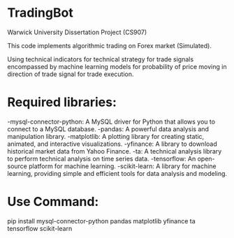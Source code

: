 # TradingBot
Warwick University Dissertation Project (CS907)

This code implements algorithmic trading on Forex market (Simulated).

Using technical indicators for technical strategy for trade signals encompassed by machine learning models for probability of price moving in direction of trade signal for trade execution.

# Required libraries:
-mysql-connector-python:     A MySQL driver for Python that allows you to connect to a MySQL database.
-pandas:                     A powerful data analysis and manipulation library.
-matplotlib:                 A plotting library for creating static, animated, and interactive visualizations.
-yfinance:                   A library to download historical market data from Yahoo Finance.
-ta:                         A technical analysis library to perform technical analysis on time series data.
-tensorflow:                 An open-source platform for machine learning.
-scikit-learn:               A library for machine learning, providing simple and efficient tools for data analysis and modeling.


# Use Command:
pip install mysql-connector-python pandas matplotlib yfinance ta tensorflow scikit-learn
